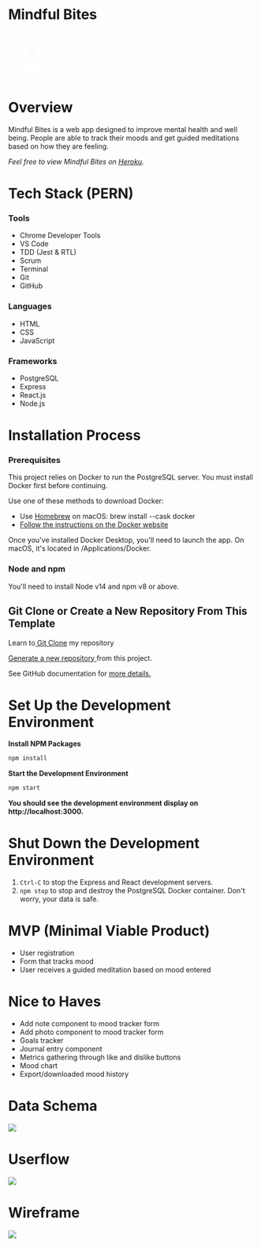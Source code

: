 # Mindful Bites
<svg xmlns="http://www.w3.org/2000/svg" x="0px" y="0px"
width="96" height="96"
viewBox="0 0 172 172"
style=" fill:#000000;"><g fill="none" fill-rule="nonzero" stroke="none" stroke-width="1" stroke-linecap="butt" stroke-linejoin="miter" stroke-miterlimit="10" stroke-dasharray="" stroke-dashoffset="0" font-family="none" font-weight="none" font-size="none" text-anchor="none" style="mix-blend-mode: normal"><path d="M0,172v-172h172v172z" fill="none"></path><g fill="#ffffff"><path d="M86,19.3479l-3.7688,3.69531c0,0 -16.22724,15.93935 -21.45801,41.75073c-13.18489,-8.97771 -25.64673,-12.54517 -25.64673,-12.54517l-5.25952,-1.50122l-1.41724,5.29101c0,0 -6.56074,24.39491 5.8999,49.22534c-10.69649,1.30852 -18.50806,4.78711 -18.50806,4.78711l-5.01807,2.22559l2.33057,4.97607c0,0 9.98654,22.33096 31.42065,30.32886c19.81584,7.39405 38.55677,-0.41027 41.53027,-1.70068c2.96107,1.28641 21.71259,9.1029 41.54077,1.70068c21.43745,-8.00299 31.42065,-30.32886 31.42065,-30.32886l2.33057,-4.97607l-5.01807,-2.22559c0,0 -7.99185,-3.54606 -18.87549,-4.8186c12.45974,-24.89392 5.81592,-49.35132 5.81592,-49.35132l-1.42773,-5.27002l-5.24903,1.51172c0,0 -12.35072,3.57293 -25.44727,12.49267c-5.26904,-25.70718 -21.42651,-41.57226 -21.42651,-41.57226zM86,35.86133c4.95049,5.76423 16.125,20.20758 16.125,44.76367c0,24.06912 -10.85948,41.33586 -16.125,48.95239c-5.26552,-7.61654 -16.125,-24.88327 -16.125,-48.95239c0,-24.5561 11.17451,-38.99944 16.125,-44.76367zM133.55615,64.83594c1.15739,6.92888 2.73353,21.77399 -7.62158,39.2207c-6.57829,11.08335 -17.08173,18.74464 -25.87769,23.6311c6.12952,-11.38359 12.81812,-28.0122 12.81812,-47.06274c0,-1.28222 -0.09776,-2.50995 -0.15747,-3.7583c8.25787,-6.59984 15.73742,-10.05517 20.83862,-12.03076zM38.24438,64.96192c5.13265,1.97087 12.69896,5.45729 21.02759,12.12524c-0.05302,1.177 -0.14697,2.33085 -0.14697,3.53784c0,19.0959 6.72937,35.75154 12.8706,47.13623c-8.82391,-4.86127 -19.39564,-12.49539 -26.02466,-23.59961c-10.40252,-17.42519 -8.86367,-32.26806 -7.72656,-39.1997zM131.05761,115.573c5.95008,0.10132 11.02896,1.16485 14.87574,2.28857c-3.42032,5.61514 -10.03987,15.17028 -22.0459,19.65234c-7.3922,2.75964 -15.40386,2.49749 -21.98291,1.45923c9.02803,-4.53553 20.43922,-11.92224 29.15308,-23.40015zM40.78491,115.58349c8.7517,11.51683 20.22893,18.89485 29.30005,23.42114c-6.53898,1.00777 -14.44467,1.23591 -21.75195,-1.49072c-11.99863,-4.47715 -18.61252,-14.03481 -22.0354,-19.65234c3.76464,-1.09847 8.71279,-2.13575 14.4873,-2.27808z"></path></g></g></svg>

# Overview
Mindful Bites is a web app designed to improve mental health and well being. People are able to track their moods and get guided meditations based on how they are feeling.

<i>Feel free to view Mindful Bites on <a href="https://mindfulbites.herokuapp.com/" target="_blank" rel="noopener noreferrer">Heroku</a>.</i>

# Tech Stack (PERN)
<h3><b> Tools </b></h3>
<ul>
  <li>Chrome Developer Tools</li>
  <li>VS Code</li>
  <li>TDD (Jest & RTL)</li>
  <li>Scrum</li>
  <li>Terminal</li>
  <li>Git</li>
  <li>GitHub</li>
</ul>

<h3><b> Languages </b></h3>
<ul>
  <li>HTML</li>
  <li>CSS</li>
  <li>JavaScript</li>
</ul>

<h3><b> Frameworks </b></h3>
<ul>
  <li>PostgreSQL</li>
  <li>Express</li>
  <li>React.js</li>
  <li>Node.js</li>
</ul>

# Installation Process

###  Prerequisites
<p>This project relies on Docker to run the PostgreSQL server. You must install Docker first before continuing.

Use one of these methods to download Docker:

<ul>
  <li>Use <a href="https://brew.sh/">Homebrew</a> on macOS: brew install --cask docker</li>
  <li><a href="https://docs.docker.com/get-docker/">Follow the instructions on the Docker website</a></li>
</ul>

Once you've installed Docker Desktop, you'll need to launch the app. On macOS, it's located in /Applications/Docker.</p>

### Node and npm
<p>You'll need to install Node v14 and npm v8 or above.</p>

## Git Clone or Create a New Repository From This Template
<p>Learn to<a href="https://docs.github.com/en/repositories/creating-and-managing-repositories/cloning-a-repository"> Git Clone</a> my repository</p>
<p><a href="https://github.com/gsong/express-react-project-starter/generate">Generate a new repository </a>from this project.</p>
<p>See GitHub documentation for <a href="https://docs.github.com/en/repositories/creating-and-managing-repositories/creating-a-repository-from-a-template">more details.</a></p>


# Set Up the Development Environment

<b> Install NPM Packages</b>
```sh
npm install
```
<b>Start the Development Environment</b>
```sh
npm start
```
<b>You should see the development environment display on <a href="http://localhost:3000"></a>http://localhost:3000.</b>

# Shut Down the Development Environment

1. `Ctrl-C` to stop the Express and React development servers.
1. `npm stop` to stop and destroy the PostgreSQL Docker container. Don't worry,
   your data is safe.



# MVP (Minimal Viable Product)
<ul>
  <li>User registration</li>
  <li>Form that tracks mood</li>
  <li>User receives a guided meditation based on mood entered</li>
</ul>

# Nice to Haves
<ul>
  <li>Add note component to mood tracker form</li>
  <li>Add photo component to mood tracker form</li>
  <li>Goals tracker</li>
  <li>Journal entry component</li>
  <li>Metrics gathering through like and dislike buttons </li>
  <li>Mood chart </li>
  <li>Export/downloaded mood history </li>
</ul>

# Data Schema

 <img src="/Users/jenhh/src/mindfulbites/app/src/images/mindful_bites_data_schema.png">

# Userflow
 <img src="/Users/jenhh/src/mindfulbites/app/src/images/mindful_bites_user_flow.png">

# Wireframe
 <img src="/Users/jenhh/src/mindfulbites/app/src/images/mindful_bites_mockup.png">



